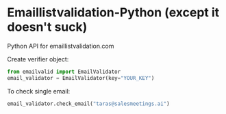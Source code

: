 # Emaillistvalidation-Python (except it doesn't suck)
Python API for emaillistvalidation.com

Create verifier object:
```python
from emailvalid import EmailValidator
email_validator = EmailValidator(key="YOUR_KEY")
```
To check single email:
```python
email_validator.check_email("taras@salesmeetings.ai")
```